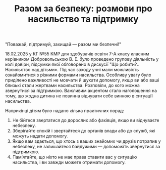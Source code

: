 ﻿---
title: "Разом за безпеку: розмови про насильство та підтримку"
---

"Поважай, підтримуй, захищай — разом ми безпечні!"

18.02.2025 у КГ №55 КМР для здобувачів освіти 7-А класу класним керівником Добровольською В. Е. було проведено групову діяльність у колі довіри, підсумки якої обговорено в дискусії "Що робити?.. Насильство над дітьми». Під час заходу учні мали можливість ознайомитися з різними формами насильства. Особливу увагу було приділено важливості не мовчати й шукати допомогу, якщо ви або ваші близькі стали жертвами насильства. Розповіли, до кого можна звернутися за підтримкою. Важливим акцентом стало наголошення на тому, що жодна дитина не повинна відчувати себе винною в ситуації насильства.

Наприкінці дітям було надано кілька практичних порад:

1. Не бійтеся звертатися до дорослих або фахівців, якщо ви відчуваєте небезпеку.
2. Зберігайте спокій і звертайтеся до органів влади або до служб, які можуть надати допомогу.
3. Якщо вам здається, що хтось з ваших знайомих чи друзів потрапив у небезпеку, не залишайтеся байдужими — допоможіть звернутися за підтримкою.
4. Пам’ятайте, що ніхто не має права ставити вас у ситуацію насильства, і ви завжди можете отримати допомогу.

<slideshow />
